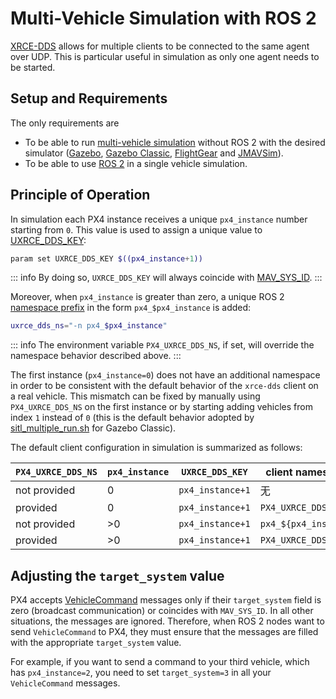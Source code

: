 # Multi-Vehicle Simulation with ROS 2

[XRCE-DDS](../middleware/uxrce_dds.md) allows for multiple clients to be connected to the same agent over UDP. This is particular useful in simulation as only one agent needs to be started.

## Setup and Requirements

The only requirements are

- To be able to run [multi-vehicle simulation](../simulation/multi-vehicle-simulation.md) without ROS 2 with the desired simulator ([Gazebo](../sim_gazebo_gz/multi_vehicle_simulation.md), [Gazebo Classic](../sim_gazebo_classic/multi_vehicle_simulation.md#multiple-vehicle-with-gazebo-classic), [FlightGear](../sim_flightgear/multi_vehicle.md) and [JMAVSim](../sim_jmavsim/multi_vehicle.md)).
- To be able to use [ROS 2](../ros2/user_guide.md) in a single vehicle simulation.

## Principle of Operation

In simulation each PX4 instance receives a unique `px4_instance` number starting from `0`. This value is used to assign a unique value to [UXRCE_DDS_KEY](../advanced_config/parameter_reference.md#UXRCE_DDS_KEY):

```sh
param set UXRCE_DDS_KEY $((px4_instance+1))
```

::: info
By doing so, `UXRCE_DDS_KEY` will always coincide with [MAV_SYS_ID](../advanced_config/parameter_reference.md#MAV_SYS_ID).
:::

Moreover, when `px4_instance` is greater than zero, a unique ROS 2 [namespace prefix](../middleware/uxrce_dds.md#customizing-the-topic-namespace) in the form `px4_$px4_instance` is added:

```sh
uxrce_dds_ns="-n px4_$px4_instance"
```

::: info
The environment variable `PX4_UXRCE_DDS_NS`, if set, will override the namespace behavior described above.
:::

The first instance (`px4_instance=0`) does not have an additional namespace in order to be consistent with the default behavior of the `xrce-dds` client on a real vehicle. This mismatch can be fixed by manually using `PX4_UXRCE_DDS_NS` on the first instance or by starting adding vehicles from index `1` instead of `0` (this is the default behavior adopted by [sitl_multiple_run.sh](https://github.com/PX4/PX4-Autopilot/blob/main/Tools/simulation/gazebo-classic/sitl_multiple_run.sh) for Gazebo Classic).

The default client configuration in simulation is summarized as follows:

| `PX4_UXRCE_DDS_NS` | `px4_instance` | `UXRCE_DDS_KEY`  | client namespace      |
| ------------------ | -------------- | ---------------- | --------------------- |
| not provided       | 0              | `px4_instance+1` | 无                     |
| provided           | 0              | `px4_instance+1` | `PX4_UXRCE_DDS_NS`    |
| not provided       | >0             | `px4_instance+1` | `px4_${px4_instance}` |
| provided           | >0             | `px4_instance+1` | `PX4_UXRCE_DDS_NS`    |

## Adjusting the `target_system` value

PX4 accepts [VehicleCommand](../msg_docs/VehicleCommand.md) messages only if their `target_system` field is zero (broadcast communication) or coincides with `MAV_SYS_ID`. In all other situations, the messages are ignored. Therefore, when ROS 2 nodes want to send `VehicleCommand` to PX4, they must ensure that the messages are filled with the appropriate `target_system` value.

For example, if you want to send a command to your third vehicle, which has `px4_instance=2`, you need to set `target_system=3` in all your `VehicleCommand` messages.
